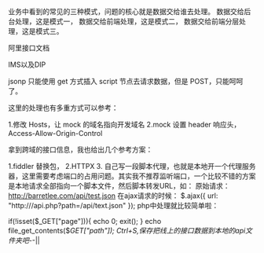 业务中看到的常见的三种模式，问题的核心就是数据交给谁去处理。
数据交给后台处理，这是模式一，
数据交给前端处理，这是模式二，
数据交给前端分层处理，这是模式三。



阿里接口文档

IMS以及DIP




jsonp 只能使用 get 方式插入 script 节点去请求数据，但是 POST，只能呵呵了。

这里的处理也有多重方式可以参考：

1.修改 Hosts，让 mock 的域名指向开发域名
2.mock 设置 header 响应头，Access-Allow-Origin-Control



拿到跨域的接口信息，我也给出几个参考方案：

1.fiddler 替换包， 
2.HTTPX
3.	自己写一段脚本代理，也就是本地开一个代理服务器，这里需要考虑端口的占用问题。其实我不推荐监听端口，一个比较不错的方案是本地请求全部指向一个脚本文件，然后脚本转发URL，如：
原始请求：http://barretlee.com/api/test.json
在ajax请求的时候：
$.ajax({
  url: "http://<local>/api.php?path=/api/text.json"
});
php中处理就比较简单啦：

if(!isset($_GET["page"])){
  echo 0;
  exit();
}
echo file_get_contents($_GET["path"]);
Ctrl+S,保存把线上的接口数据到本地的api文件夹吧-_-||

